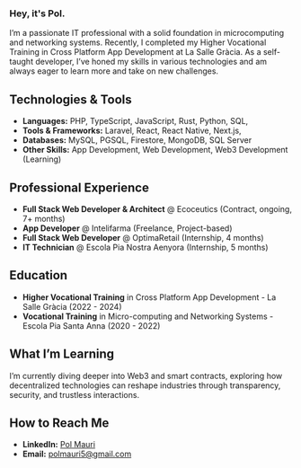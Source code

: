 ### Hey, it's Pol.

I’m a passionate IT professional with a solid foundation in microcomputing and networking systems. Recently, I completed my Higher Vocational Training in Cross Platform App Development at La Salle Gràcia. As a self-taught developer, I’ve honed my skills in various technologies and am always eager to learn more and take on new challenges.

## Technologies & Tools
 - **Languages:** PHP, TypeScript, JavaScript, Rust, Python, SQL, 
 - **Tools & Frameworks:** Laravel, React, React Native, Next.js, 
 - **Databases:** MySQL, PGSQL, Firestore, MongoDB, SQL Server
 - **Other Skills:** App Development, Web Development, Web3 Development (Learning)

## Professional Experience
- **Full Stack Web Developer & Architect** @ Ecoceutics (Contract, ongoing, 7+ months)
- **App Developer** @ Intelifarma (Freelance, Project-based)
- **Full Stack Web Developer** @ OptimaRetail (Internship, 4 months)
- **IT Technician** @ Escola Pia Nostra Aenyora (Internship, 5 months)

## Education
- **Higher Vocational Training** in Cross Platform App Development - La Salle Gràcia (2022 - 2024)
- **Vocational Training** in Micro-computing and Networking Systems - Escola Pia Santa Anna (2020 - 2022)

##  What I’m Learning
I’m currently diving deeper into Web3 and smart contracts, exploring how decentralized technologies can reshape industries through transparency, security, and trustless interactions.

## How to Reach Me
- **LinkedIn:** [Pol Mauri](https://www.linkedin.com/in/pol-mauri-villanova/)
- **Email:** [polmauri5@gmail.com](mailto:polmauri5@gmail.com)
